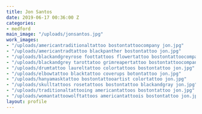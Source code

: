 ```yaml
---
title: Jon Santos
date: 2019-06-17 00:36:00 Z
categories:
- medford
main_image: "/uploads/jonsantos.jpg"
work_images:
- "/uploads/americantraditionaltattoo bostontattoocompany jon.jpg"
- "/uploads/americantradtattoo blackpanther bostontattoo jon.jpg"
- "/uploads/blackandgreyrose foottattoos flowertattoo bostontattoocompany jon.jpg"
- "/uploads/blackandgrey tarottatoo grimreapertattoo bostontattoocompany jon.jpg"
- "/uploads/drumtattoo laureltattoo colortattoos bostontattoo jon.jpg"
- "/uploads/elbowtattoo blacktattoo coverups botontattoo jon.jpg"
- "/uploads/hanyamasktattoo bostontattooartist colortattoo jon.jpg"
- "/uploads/skulltattoos rosetattoos bostontattoo blackandgray jon.jpg"
- "/uploads/traditionaltattooing americantattoos bostontattoo jon.jpg"
- "/uploads/womantattoowolftattoos americantattoois bostontattoo jon.jpg"
layout: profile
---
```


